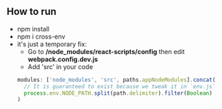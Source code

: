 ## How to run

- npm install
- npm i cross-env
- it's just a temporary fix:
    + Go to **/node_modules/react-scripts/config** then edit **webpack.config.dev.js**
    + Add 'src' in your code
    ``` javascript
    modules: ['node_modules', 'src', paths.appNodeModules].concat(
      // It is guaranteed to exist because we tweak it in `env.js`
      process.env.NODE_PATH.split(path.delimiter).filter(Boolean)
    )
